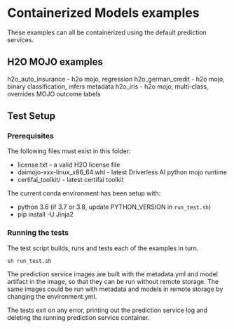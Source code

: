 # Containerized Models examples

These examples can all be containerized using the default prediction
services.

## H2O MOJO examples

h2o_auto_insurance - h2o mojo, regression
h2o_german_credit - h2o mojo, binary classification, infers metadata
h2o_iris - h2o mojo, multi-class, overrides MOJO outcome labels


## Test Setup

### Prerequisites

The following files must exist in this folder:
* license.txt - a valid H2O license file
* daimojo-xxx-linux_x86_64.whl - latest Driverless AI python mojo runtime
* certifai_toolkit/ - latest certifai toolkit

The current conda environment has been setup with:
* python 3.6 (if 3.7 or 3.8, update PYTHON_VERSION in `run_test.sh`)
* pip install -U Jinja2

### Running the tests

The test script builds, runs and tests each of the examples in turn.
```
sh run_test.sh
```

The prediction service images are built with the metadata.yml and model
artifact in the image, so that they can be run without remote
storage.  The same images could be run with metadata and models in remote
storage by changing the environment.yml.

The tests exit on any error, printing out the prediction service log
and deleting the running prediction service container.
